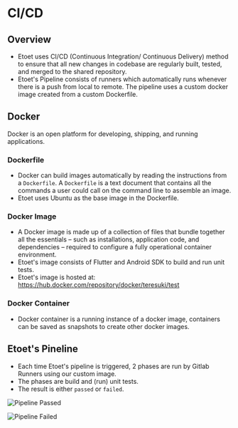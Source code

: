 ﻿# CI/CD
## Overview
- Etoet uses CI/CD (Continuous Integration/ Continuous Delivery) method to ensure that all new changes in codebase are regularly built, tested, and merged to the shared repository.
- Etoet's Pipeline consists of runners which automatically runs whenever there is a push from local to remote. The pipeline uses a custom docker image created from a custom Dockerfile.

## Docker
Docker is an open platform for developing, shipping, and running applications.
### Dockerfile
- Docker can build images automatically by reading the instructions from a `Dockerfile`. A `Dockerfile` is a text document that contains all the commands a user could call on the command line to assemble an image.
- Etoet uses Ubuntu as the base image in the Dockerfile.
### Docker Image
- A Docker image is made up of a collection of files that bundle together all the essentials – such as installations, application code, and dependencies – required to configure a fully operational container environment.
- Etoet's image consists of Flutter and Android SDK to build and run unit tests.
- Etoet's image is hosted at:  https://hub.docker.com/repository/docker/teresuki/test
### Docker Container
- Docker container is a running instance of a docker image, containers can be saved as snapshots to create other docker images.
## Etoet's Pineline
- Each time Etoet's pipeline is triggered, 2 phases are run by Gitlab Runners using our custom image.
- The phases are build and (run) unit tests.
- The result is either `passed` or `failed`.

![Pipeline Passed](https://gcdnb.pbrd.co/images/5WO83JplwAew.png?o=1)

![Pipeline Failed](https://gcdnb.pbrd.co/images/g3Zj75Ps7K8z.png?o=1)
